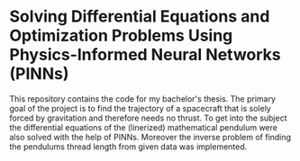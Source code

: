 # Solving Differential Equations and Optimization Problems Using Physics-Informed Neural Networks (PINNs)

This repository contains the code for my bachelor's thesis. The primary goal of the project is to find the trajectory of a spacecraft that is solely forced by gravitation and therefore needs no thrust. 
To get into the subject the differential equations of the (linerized) mathematical pendulum were also solved with the help of PINNs. Moreover the inverse problem of finding the pendulums thread length from given data was implemented.
